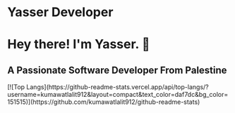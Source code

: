 # Yasser Developer
<h1> Hey there! I'm Yasser. 👋 </h1>
<h2> A Passionate Software Developer From Palestine  </h2>
[![Top Langs](https://github-readme-stats.vercel.app/api/top-langs/?username=kumawatlalit912&layout=compact&text_color=daf7dc&bg_color=151515)](https://github.com/kumawatlalit912/github-readme-stats)
